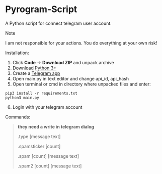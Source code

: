 # Pyrogram-Script
A Python script for connect telegram user account.

> [!NOTE]
> I am not responsible for your actions. You do everything at your own risk!

Installation:
1. Click **Code** -> **Download ZIP** and unpack archive
2. Download [Python 3+](https://www.python.org/downloads/)
3. Create a [Telegram app](https://my.telegram.org/apps)
4. Open main.py in text editor and change api_id, api_hash
5. Open terminal or cmd in directory where unpacked files and enter:
```
pip3 install -r requirements.txt
python3 main.py
```
6. Login with your telegram account

Commands:
> __they need a write in telegram dialog__
> 
> .type [message text]
>
> .spamsticker [count]
>
> .spam [count] [message text]
>
> .spam2 [count] [message text]
